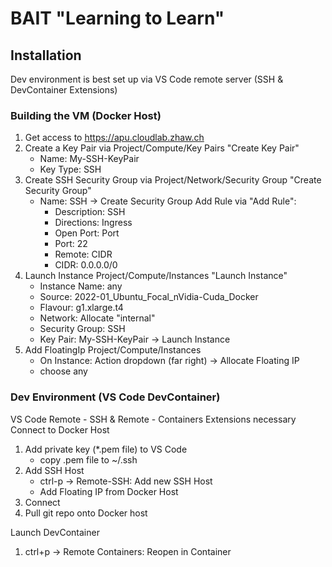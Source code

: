 # BAIT "Learning to Learn"

## Installation
Dev environment is best set up via VS Code remote server (SSH & DevContainer Extensions)

### Building the VM (Docker Host)
1. Get access to https://apu.cloudlab.zhaw.ch
2. Create a Key Pair via Project/Compute/Key Pairs "Create Key Pair"
    - Name: My-SSH-KeyPair
    - Key Type: SSH
3. Create SSH Security Group via Project/Network/Security Group "Create Security Group"
    - Name: SSH
    -> Create Security Group
    Add Rule via "Add Rule":
        - Description: SSH
        - Directions: Ingress
        - Open Port: Port
        - Port: 22
        - Remote: CIDR
        - CIDR: 0.0.0.0/0
4. Launch Instance Project/Compute/Instances "Launch Instance"
    - Instance Name: any
    - Source: 2022-01_Ubuntu_Focal_nVidia-Cuda_Docker
    - Flavour: g1.xlarge.t4
    - Network: Allocate "internal"
    - Security Group: SSH
    - Key Pair: My-SSH-KeyPair
    -> Launch Instance
5. Add FloatingIp Project/Compute/Instances
    - On Instance: Action dropdown (far right) -> Allocate Floating IP
    - choose any

### Dev Environment (VS Code DevContainer)
VS Code Remote - SSH & Remote - Containers Extensions necessary
Connect to Docker Host
1. Add private key (*.pem file) to VS Code
    - copy .pem file to ~/.ssh
2. Add SSH Host
    - ctrl-p -> Remote-SSH: Add new SSH Host
    - Add Floating IP from Docker Host
3. Connect
4. Pull git repo onto Docker host

Launch DevContainer
1. ctrl+p -> Remote Containers: Reopen in Container

